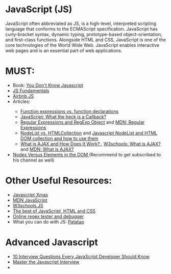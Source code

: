 # JavaScript (JS)
JavaScript often abbreviated as JS, is a high-level, interpreted scripting language that conforms to the ECMAScript specification. JavaScript has curly-bracket syntax, dynamic typing, prototype-based object-orientation, and first-class functions.  Alongside HTML and CSS, JavaScript is one of the core technologies of the World Wide Web. JavaScript enables interactive web pages and is an essential part of web applications.

# MUST:
<ul> 
      <li>Book: <a href="https://github.com/HackTechGO/You-Dont-Know-JS">You Don't Know Javascript</a></li>
      <li><a href="https://github.com/HackTechGO/fundamentals">JS Fundamentals</a></li>
      <li><a href="https://github.com/airbnb/javascript#amendments">Airbnb JS</a></li>
      <li>Articles:</li>
      <ul>
            <li><a href="https://www.evernote.com/shard/s386/u/0/sh/38a3284e-0dd5-43f9-850e-e00b11da8265/33c60d4efb1e7ec24b4eada875982ae0">Function expressions vs. function declarations</a></li>
            <li><a href="https://www.evernote.com/shard/s386/u/0/sh/af2449fc-c9de-4334-9328-f5c215ea93ba/fee416e4cf8f9f6e13f8427973eedbda"> JavaScript: What the heck is a Callback? </a></li>
             <li><a href="https://www.evernote.com/shard/s386/u/0/sh/77beba91-bbcf-48ca-b726-6d026c6fe6d7/6081a9f0f84dbae677a1353e42731206">Regular Expressions and RegExp Object</a> and <a href="https://developer.mozilla.org/en-US/docs/Web/JavaScript/Guide/Regular_Expressions">MDN: Regular Expressions</a></li>
            <li><a href="https://www.bitdegree.org/learn/nodelist#nodelist-main-tips">NodeList vs. HTMLCollection</a> and <a href="https://www.nikpro.com.au/javascript-nodelist-and-html-dom-collection-and-how-to-use-them/">Javascript NodeList and HTML DOM collection and how to use them </a></li>
            <li><a href="https://www.evernote.com/shard/s386/u/0/sh/679872e6-9ee1-4d49-9029-b57f7749fcd5/0bdd9f06f48635a3130a5c9d07779bd1"> What is AJAX and How Does It Work? </a>, <a href="https://www.w3schools.com/whatis/whatis_ajax.asp">W3schools: What is AJAX?</a> and <a href="https://developer.mozilla.org/en-US/docs/Web/Guide/AJAX/Getting_Started">MDN: What is AJAX?</a></li>
      </ul>
      <li><a href="https://www.youtube.com/watch?v=y3itGTCseAk">Nodes Versus Elements in the DOM </a> (Recommend to get subscribed to his channel as well)</li>
</ul> 
  
# Other Useful Resources:
<ul>
      <li><a href="https://javascript.christmas/">Javascript Xmas</a></li>
      <li><a href="https://developer.mozilla.org/en-US/docs/Web/JavaScript"> MDN JavaScript</a></li>
      <li><a href="https://www.w3schools.com/js/">W3schools JS</a></li>
      <li><a href="https://bestofjs.org/">The best of JavaScript, HTML and CSS </a></li>
      <li><a href="https://regex101.com/">Online regex tester and debugger</a></li>
      <li>What you can do with JS: <a href="https://patatap.com/">Patatap</a></li>
</ul>

# Advanced Javascript
<ul>
   <li><a href="https://www.evernote.com/shard/s386/u/0/sh/83488e7b-cf55-43f3-8403-0e48cdb776e6/66773698f685b6f3b34cba22060b0b1e">10 Interview Questions Every JavaScript Developer Should Know</a></li>
  <li><a href="https://www.evernote.com/shard/s386/u/0/sh/d23da4c1-53c3-401b-93c4-fb5625473ba2/c11feb54c43a2bed7f2e2febf00aaff0">Master the Javascript Interview</a></li>
  <li><a href=""></a></li>
</ul>
